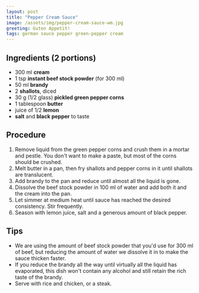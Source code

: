 ```yaml
---
layout: post
title: "Pepper Cream Sauce"
image: /assets/img/pepper-cream-sauce-wm.jpg
greeting: Guten Appetit!
tags: german sauce pepper green-pepper cream 
---
```


## Ingredients (2 portions)

 - 300 ml __cream__
 - 1 tsp __instant beef stock powder__ (for 300 ml)
 - 50 ml __brandy__
 - 2 __shallots__, diced
 - 30 g (1/2 glass) __pickled green pepper corns__
 - 1 tablespoon __butter__
 - juice of 1/2 __lemon__
 - __salt__ and __black pepper__ to taste

## Procedure

 1. Remove liquid from the green pepper corns and crush them in a mortar and pestle. You don't want to make a paste, but most of the corns should be crushed.
 1. Melt butter in a pan, then fry shallots and pepper corns in it until shallots are translucent.
 1. Add brandy to the pan and reduce until almost all the liquid is gone.
 1. Dissolve the beef stock powder in 100 ml of water and add both it and the cream into the pan.
 1. Let simmer at medium heat until sauce has reached the desired consistency. Stir frequently.
 1. Season with lemon juice, salt and a generous amount of black pepper.

## Tips

 - We are using the amount of beef stock powder that you'd use for 300 ml of beef, but reducing the amount of water we dissolve it in to make the sauce thicken faster.
 - If you reduce the brandy all the way until virtually all the liquid has evaporated, this dish won't contain any alcohol and still retain the rich taste of the brandy.
 - Serve with rice and chicken, or a steak.